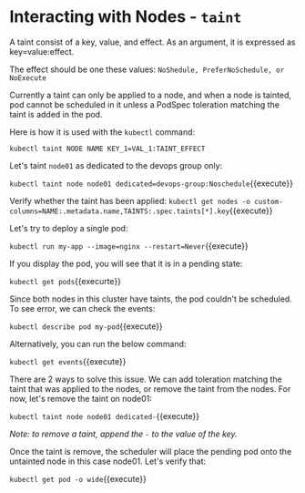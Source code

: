 # Interacting with Nodes - `taint`

A taint consist of a key, value, and effect. As an argument, it is expressed as key=value:effect.

The effect should be one these values: `NoShedule, PreferNoSchedule, or NoExecute`

Currently a taint can only be applied to a node, and when a node is tainted, pod cannot be scheduled in it unless a PodSpec toleration matching the taint is added in the pod. 

Here is how it is used with the  `kubectl` command:

`kubectl taint NODE NAME KEY_1=VAL_1:TAINT_EFFECT`


Let's taint `node01`  as dedicated to the devops group only:

`kubectl taint node node01 dedicated=devops-group:Noschedule`{{execute}}

Verify whether the taint has been applied:
`kubectl get nodes -o custom-columns=NAME:.metadata.name,TAINTS:.spec.taints[*].key`{{execute}}

Let's try to deploy a single pod:

`kubectl run my-app --image=nginx --restart=Never`{{execute}}

If you display the pod, you will see that it is in a pending state:

`kubectl get pods`{{execurte}}

Since both nodes in this cluster have taints, the pod couldn't be scheduled. To see error,  we can check the events:

`kubectl describe pod my-pod`{{execute}}

Alternatively, you can run the below command:

`kubectl get events`{{execute}} 

There are 2 ways to solve this issue. We can add toleration matching the taint that was applied to the nodes, or remove the taint from the nodes. For now, let's remove the taint on node01:

`kubectl taint node node01 dedicated-`{{execute}}

*Note: to remove a taint, append the `-` to the value of the key.*

Once the taint is remove, the scheduler will place the pending pod onto the untainted node in this case node01. Let's verify that:

`kubectl get pod -o wide`{{execute}}
